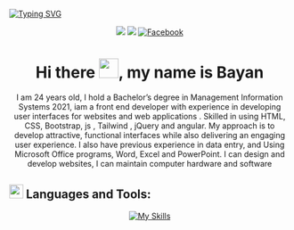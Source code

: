 <!--<p align="center"><img src="https://readme-typing-svg.herokuapp.com?font=Time+New+Roman&color=cyan&size=25&center=true&vCenter=true&width=600&height=100&lines=Hey!+my+name+is+Bayan+Abdo..&hearts;++;Full+Stack+Web+Developer..<3"></p>--> 
    
[![Typing SVG](https://readme-typing-svg.herokuapp.com?font=comfortaa&color=016EEA&size=24&width=500&lines=my+Name+is+Bayan+Abdo..&hearts;;I+am+a+Full+Stack+Web+Developer..<3)](https://git.io/typing-svg)



<p align="center">
    <a href="https://www.linkedin.com/in/bayanabdo43"><img src="https://img.shields.io/badge/linkedin-%230177B5?style=flat&logo=linkedin&logoColor=white"/></a>
    <a href="https://www.instagram.com/bayanabdo43"><img src="https://img.shields.io/badge/instagram-%23E4415F?style=flat&logo=instagram&logoColor=white"/></a>
    <a href="https://www.facebook.com/bayanabdo43" target="_blank"><img src="https://img.shields.io/badge/Facebook-%231877F2.svg?&style=flat-square&logo=facebook&logoColor=white" alt="Facebook"></a>
</p>
<h1 align="center"> Hi there <img src="https://media.giphy.com/media/hvRJCLFzcasrR4ia7z/giphy.gif" width="35">, my name is Bayan</h1>
<p align="center"> I am 24 years old, I hold a Bachelor’s degree in Management Information Systems 2021, iam a front end developer with experience in developing user interfaces for websites and web applications . Skilled in using HTML, CSS, Bootstrap, js , Tailwind , jQuery and angular.
My approach is to develop attractive, functional interfaces while also delivering an engaging user experience.
I also have previous experience in data entry, and Using Microsoft Office programs, Word, Excel and PowerPoint.
 I can design and develop websites, I can maintain computer hardware and software
</p>



<!-- <img width="50" alt="GIF" src="[https://images.app.goo.gl/dCEWSgsDfyjWVQTu7](https://images.app.goo.gl/v1YW257Rje9XqzL19)" />
<!-- <h3>How to reach me 📫</h3>  --> 




<h2><img src="https://media2.giphy.com/media/QssGEmpkyEOhBCb7e1/giphy.gif?cid=ecf05e47a0n3gi1bfqntqmob8g9aid1oyj2wr3ds3mg700bl&rid=giphy.gif" width ="25"> Languages and Tools:</h2>
<div align="center">

[![My Skills](https://skillicons.dev/icons?i=html,css,js,jquery,ts,angular,bootstrap,tailwind,npm,git,github,nodejs,sass,visualstudio,vscode)](https://skillicons.dev)
<br/>
</div>





